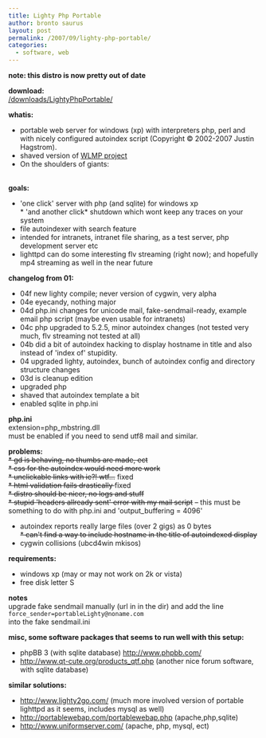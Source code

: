 ```yaml
---
title: Lighty Php Portable
author: bronto saurus
layout: post
permalink: /2007/09/lighty-php-portable/
categories:
  - software, web
---
```

**note: this distro is now pretty out of date**

**download:**  
<a href="/downloads/LightyPhpPortable/" target="_blank" >/downloads/LightyPhpPortable/</a>

**whatis:**  
* portable web server for windows (xp) with interpreters php, perl and with nicely configured autoindex script (Copyright © 2002-2007 Justin Hagstrom).  
* shaved version of <a href="http://wlmp.dtech.hu/index.php?lang=en" target="_blank" >WLMP project</a>  
* On the shoulders of giants:  
<a href="http://www.lighttpd.net/" target="_blank" ><img src="/images/light_logo_big.png" border="0" alt="" /></a>

**goals:**  
* 'one click' server with php (and sqlite) for windows xp  
\* 'and another click\* shutdown which wont keep any traces on your system  
* file autoindexer with search feature  
* intended for intranets, intranet file sharing, as a test server, php development server etc  
* lighttpd can do some interesting flv streaming (right now); and hopefully mp4 streaming as well in the near future

**changelog from 01:**  
* 04f new lighty compile; never version of cygwin, very alpha  
* 04e eyecandy, nothing major  
* 04d php.ini changes for unicode mail, fake-sendmail-ready, example email php script (maybe even usable for intranets)  
* 04c php upgraded to 5.2.5, minor autoindex changes (not tested very much, flv streaming not tested at all)  
* 04b did a bit of autoindex hacking to display hostname in title and also instead of 'index of' stupidity.  
* 04 upgraded lighty, autoindex, bunch of autoindex config and directory structure changes  
* 03d is cleanup edition  
* upgraded php  
* shaved that autoindex template a bit  
* enabled sqlite in php.ini 

**php.ini**  
extension=php_mbstring.dll   
must be enabled if you need to send utf8 mail and similar.

**problems:**  
<strike>* gd is behaving, no thumbs are made, ect</strike>  
<strike>* css for the autoindex would need more work</strike>  
<strike>* unclickable links with ie?! wtf&#8230;</strike> fixed  
<strike>* html validation fails drastically </strike> fixed  
<strike>* distro should be nicer, no logs and stuff</strike>  
<strike>* stupid 'headers allready sent' error with my mail script</strike> &#8211; this must be something to do with php.ini and 'output_buffering = 4096'  
* autoindex reports really large files (over 2 gigs) as 0 bytes  
<strike>* can't find a way to include hostname in the title of autoindexed display</strike>  
* cygwin collisions (ubcd4win mkisos)

**requirements:**  
* windows xp (may or may not work on 2k or vista)  
* free disk letter S

**notes**  
upgrade fake sendmail manually (url in in the dir) and add the line  
`force_sender=portableLighty@noname.com`  
into the fake sendmail.ini

**misc, some software packages that seems to run well with this setup:**  
* phpBB 3 (with sqlite database) <a href="http://www.phpbb.com/" target="_blank" >http://www.phpbb.com/</a>  
* <a href="http://www.qt-cute.org/products_qtf.php" target="_blank" >http://www.qt-cute.org/products_qtf.php</a> (another nice forum software, with sqlite database)

**similar solutions:**  
* <a href="http://www.lighty2go.com/" target="_blank" >http://www.lighty2go.com/</a> (much more involved version of portable lighttpd as it seems, includes mysql as well)  
* <a href="http://portablewebap.com/portablewebap.php" target="_blank" >http://portablewebap.com/portablewebap.php</a> (apache,php,sqlite)  
* <a href="http://www.uniformserver.com/" target="_blank" >http://www.uniformserver.com/</a> (apache, php, mysql, ect)